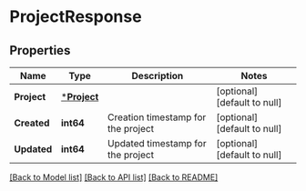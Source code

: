 # ProjectResponse

## Properties
Name | Type | Description | Notes
------------ | ------------- | ------------- | -------------
**Project** | [***Project**](Project.md) |  | [optional] [default to null]
**Created** | **int64** | Creation timestamp for the project | [optional] [default to null]
**Updated** | **int64** | Updated timestamp for the project | [optional] [default to null]

[[Back to Model list]](../README.md#documentation-for-models) [[Back to API list]](../README.md#documentation-for-api-endpoints) [[Back to README]](../README.md)

